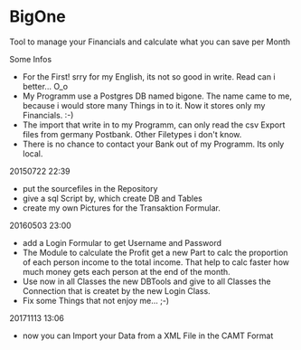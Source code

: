 # BigOne
Tool to manage your Financials and calculate what you can save per Month

Some Infos
- For the First! srry for my English, its not so good in write. Read can 
  i better... O_o
- My Programm use a Postgres DB named bigone. The name came to me, because
  i would store many Things in to it. Now it stores only my Financials. :-)
- The import that write in to my Programm, can only read the csv Export files
  from germany Postbank. Other Filetypes i don't know.
- There is no chance to contact your Bank out of my Programm. Its only local.

20150722 22:39
- put the sourcefiles in the Repository
- give a sql Script by, which create DB and Tables
- create my own Pictures for the Transaktion Formular.

20160503 23:00
- add a Login Formular to get Username and Password
- The Module to calculate the Profit get a new Part to calc the
  proportion of each person income to the total income. That help to calc
  faster how much money gets each person at the end of the month.
- Use now in all Classes the new DBTools and give to all Classes the
  Connection that is createt by the new Login Class.
- Fix some Things that not enjoy me... ;-)

20171113 13:06
- now you can Import your Data from a XML File in the CAMT Format
